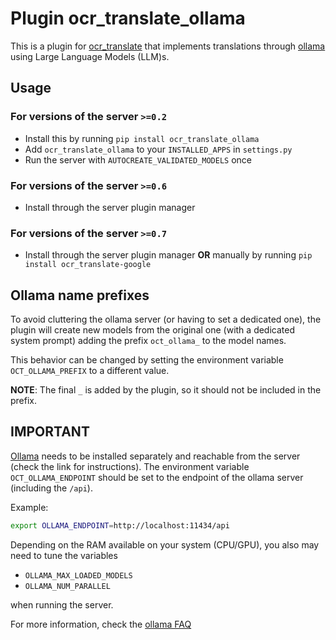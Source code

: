 # Plugin ocr_translate_ollama

This is a plugin for [ocr_translate](https://github.com/Crivella/ocr_translate) that implements translations through [ollama](https://github.com/ollama/ollama) using Large Language Models (LLM)s.

## Usage

### For versions of the server `>=0.2`

- Install this by running `pip install ocr_translate_ollama`
- Add `ocr_translate_ollama` to your `INSTALLED_APPS` in `settings.py`
- Run the server with `AUTOCREATE_VALIDATED_MODELS` once

### For versions of the server `>=0.6`

- Install through the server plugin manager

### For versions of the server `>=0.7`

- Install through the server plugin manager **OR** manually by running `pip install ocr_translate-google`


## Ollama name prefixes

To avoid cluttering the ollama server (or having to set a dedicated one), the plugin will create new models from the original one (with a dedicated system prompt) adding the prefix `oct_ollama_` to the model names.

This behavior can be changed by setting the environment variable `OCT_OLLAMA_PREFIX` to a different value.

**NOTE**: The final `_` is added by the plugin, so it should not be included in the prefix.

## IMPORTANT

[Ollama](https://github.com/ollama/ollama) needs to be installed separately and reachable from the server (check the link for instructions).
The environment variable `OCT_OLLAMA_ENDPOINT` should be set to the endpoint of the ollama server (including the `/api`).

Example:

```bash
export OLLAMA_ENDPOINT=http://localhost:11434/api
```

Depending on the RAM available on your system (CPU/GPU), you also may need to tune the variables

- `OLLAMA_MAX_LOADED_MODELS`
- `OLLAMA_NUM_PARALLEL`

when running the server.

For more information, check the [ollama FAQ](https://github.com/ollama/ollama/blob/main/docs/faq.md)
